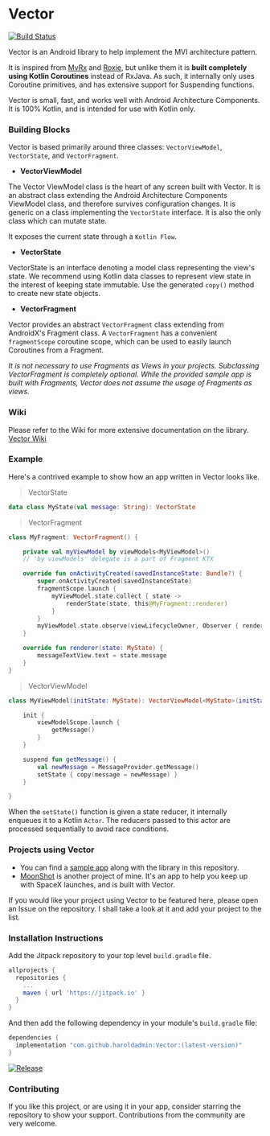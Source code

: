 # Vector

[![Build Status](https://travis-ci.com/haroldadmin/Vector.svg?branch=master)](https://travis-ci.com/haroldadmin/Vector)

Vector is an Android library to help implement the MVI architecture pattern. 

It is inspired from [MvRx](https://www.github.com/airbnb/mvrx) and [Roxie](https://github.com/ww-tech/roxie), but unlike them it is **built completely using Kotlin Coroutines** instead of RxJava. As such, it internally only uses Coroutine primitives, and has extensive support for Suspending functions.

Vector is small, fast, and works well with Android Architecture Components. It is 100% Kotlin, and is intended for use with Kotlin only.


### Building Blocks

Vector is based primarily around three classes: `VectorViewModel`, `VectorState`, and `VectorFragment`.

* **VectorViewModel**

The Vector ViewModel class is the heart of any screen built with Vector. It is an abstract class extending the Android Architecture Components ViewModel class, and therefore survives configuration changes. It is generic on a class implementing the `VectorState` interface. It is also the only class which can mutate state.

It exposes the current state through a `Kotlin Flow`.

* **VectorState**

VectorState is an interface denoting a model class representing the view's state. We recommend using Kotlin data classes to represent view state in the interest of keeping state immutable. Use the generated `copy()` method to create new state objects.

* **VectorFragment**

Vector provides an abstract `VectorFragment` class extending from AndroidX's Fragment class. A `VectorFragment` has a convenient `fragmentScope` coroutine scope, which can be used to easily launch Coroutines from a Fragment. 

*It is not necessary to use Fragments as Views in your projects. Subclassing VectorFragment is completely optional. While the provided sample app is built with Fragments, Vector does not assume the usage of Fragments as views.*

### Wiki
Please refer to the Wiki for more extensive documentation on the library.
[Vector Wiki](https://github.com/haroldadmin/Vector/wiki)

### Example

Here's a contrived example to show how an app written in Vector looks like.

> VectorState

```kotlin
data class MyState(val message: String): VectorState
```

> VectorFragment

```kotlin
class MyFragment: VectorFragment() {

    private val myViewModel by viewModels<MyViewModel>() 
    // 'by viewModels' delegate is a part of Fragment KTX

    override fun onActivityCreated(savedInstanceState: Bundle?) {
        super.onActivityCreated(savedInstanceState)
        fragmentScope.launch {
            myViewModel.state.collect { state ->
                renderState(state, this@MyFragment::renderer)
            }
        }
        myViewModel.state.observe(viewLifecycleOwner, Observer { renderState() })
    }

    override fun renderer(state: MyState) { 
        messageTextView.text = state.message
    }
}
```

> VectorViewModel

```kotlin
class MyViewModel(initState: MyState): VectorViewModel<MyState>(initState) {

    init {
        viewModelScope.launch {
            getMessage()
        }
    }

    suspend fun getMessage() {
        val newMessage = MessageProvider.getMessage()
        setState { copy(message = newMessage) }
    }

}
```

When the `setState()` function is given a state reducer, it internally enqueues it to a Kotlin `Actor`. The reducers passed to this actor are processed sequentially to avoid race conditions.

### Projects using Vector
* You can find a [sample app](https://github.com/haroldadmin/Vector/tree/master/sampleapp) along with the library in this repository. 
* [MoonShot](https://www.github.com/haroldadmin/MoonShot) is another project of mine. It's an app to help you keep up with SpaceX launches, and is built with Vector.

If you would like your project using Vector to be featured here, please open an Issue on the repository. I shall take a look at it and add your project to the list.


### Installation Instructions

Add the Jitpack repository to your top level `build.gradle` file.
```groovy
allprojects {
  repositories {
    ...
    maven { url 'https://jitpack.io' }
  }
}
```

And then add the following dependency in your module's `build.gradle` file:

```groovy
dependencies {
  implementation "com.github.haroldadmin:Vector:(latest-version)"
}
```

[![Release](https://jitpack.io/v/haroldadmin/Vector.svg)](https://jitpack.io/#haroldadmin/Vector)

### Contributing
If you like this project, or are using it in your app, consider starring the repository to show your support.
Contributions from the community are very welcome.